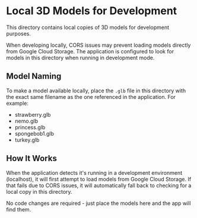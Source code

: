 # Local 3D Models for Development

This directory contains local copies of 3D models for development purposes.

When developing locally, CORS issues may prevent loading models directly from Google Cloud Storage. 
The application is configured to look for models in this directory when running in development mode.

## Model Naming

To make a model available locally, place the `.glb` file in this directory with the exact same filename
as the one referenced in the application. For example:

- strawberry.glb
- nemo.glb
- princess.glb
- spongebob1.glb
- turkey.glb

## How It Works

When the application detects it's running in a development environment (localhost), 
it will first attempt to load models from Google Cloud Storage. If that fails due to CORS issues,
it will automatically fall back to checking for a local copy in this directory.

No code changes are required - just place the models here and the app will find them. 